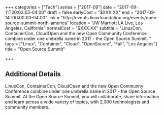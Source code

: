 +++
categories = ["Tech"]
series = ["2017-09"]
date = "2017-09-11T20:03:05-04:00"
draft = false
earlyCost = "$XXX.XX"
end = "2017-09-14T00:00:00-04:00"
link = "http://events.linuxfoundation.org/events/open-source-summit-north-america"
location = "JW Marriott LA Live, Los Angeles, California"
normalCost = "$XXX.XX"
subtitle = "LinuxCon, ContainerCon, CloudOpen and the new Open Community Conference combine under one umbrella name in 2017 - the Open Source Summit. "
tags = ["Linux", "Container", "Cloud", "OpenSource", "Fall", "Los Angeles"]
title = "Open Source Summit"

+++
<!--more-->

## Additional Details

LinuxCon, ContainerCon, CloudOpen and the new Open Community Conference combine under one umbrella name in 2017 - the Open Source Summit. At the Open Source Summit, you will collaborate, share information and learn across a wide variety of topics, with 2,000 technologists and community members.
